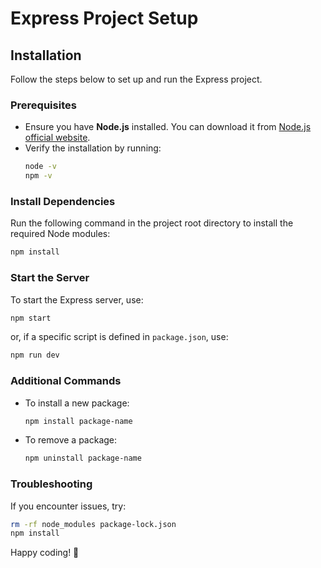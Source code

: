# Express Project Setup

## Installation

Follow the steps below to set up and run the Express project.

### Prerequisites
- Ensure you have **Node.js** installed. You can download it from [Node.js official website](https://nodejs.org/).
- Verify the installation by running:
  ```sh
  node -v
  npm -v
  ```

### Install Dependencies
Run the following command in the project root directory to install the required Node modules:
```sh
npm install
```

### Start the Server
To start the Express server, use:
```sh
npm start
```

or, if a specific script is defined in `package.json`, use:
```sh
npm run dev
```

### Additional Commands
- To install a new package:
  ```sh
  npm install package-name
  ```
- To remove a package:
  ```sh
  npm uninstall package-name
  ```

### Troubleshooting
If you encounter issues, try:
```sh
rm -rf node_modules package-lock.json
npm install
```

Happy coding! 🚀


